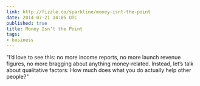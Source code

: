 ```yaml
---
link: http://fizzle.co/sparkline/money-isnt-the-point
date: 2014-07-21 14:05 UTC
published: true
title: Money Isn’t the Point
tags:
- business
---
```


"I’d love to see this: no more income reports, no more launch revenue figures, no more bragging about anything money-related.  Instead, let’s talk about qualitative factors:  How much does what you do actually help other people?"
